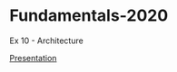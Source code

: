 # Fundamentals-2020
Ex 10 -  Architecture


[Presentation][1]

[1]: https://docs.google.com/presentation/d/1pnTLUboMdRaQiNM5WcPDTYpbr9yfrFteheK1ZrGF2c0
